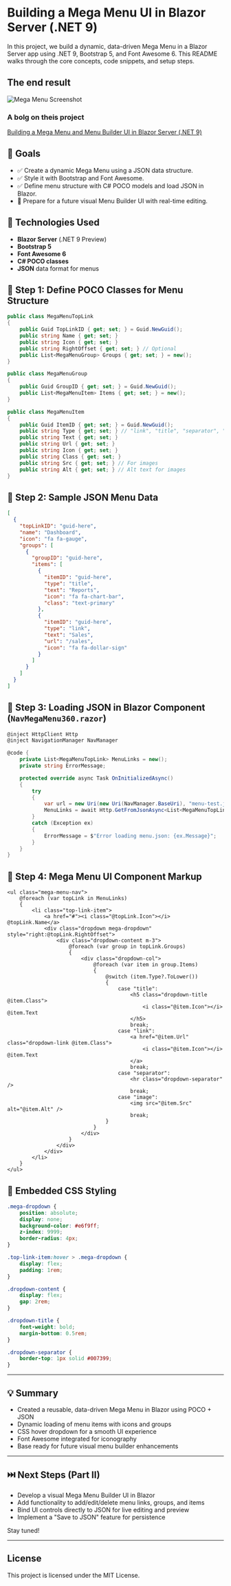 ﻿
# Building a Mega Menu UI in Blazor Server (.NET 9) 

In this project, we build a dynamic, data-driven Mega Menu in a Blazor Server app using .NET 9, Bootstrap 5, and Font Awesome 6. This README walks through the core concepts, code snippets, and setup steps.


## The end result

![Mega Menu Screenshot](https://github.com/Siraj360/MegaMenu/blob/main/wwwroot/img/Screen.gif)



### A bolg on theis project

[Building a Mega Menu and Menu Builder UI in Blazor Server (.NET 9)](https://medium.com/@sirajg360/building-a-mega-menu-and-menu-builder-ui-in-blazor-server-net-9-5dc39e718cdc)



## 🎯 Goals

- ✅ Create a dynamic Mega Menu using a JSON data structure.
- ✅ Style it with Bootstrap and Font Awesome.
- ✅ Define menu structure with C# POCO models and load JSON in Blazor.
- 🚧 Prepare for a future visual Menu Builder UI with real-time editing.

## 🔧 Technologies Used

- **Blazor Server** (.NET 9 Preview)
- **Bootstrap 5**
- **Font Awesome 6**
- **C# POCO classes**
- **JSON** data format for menus


## 📁 Step 1: Define POCO Classes for Menu Structure

```csharp
public class MegaMenuTopLink
{
    public Guid TopLinkID { get; set; } = Guid.NewGuid();
    public string Name { get; set; }
    public string Icon { get; set; }
    public string RightOffset { get; set; } // Optional
    public List<MegaMenuGroup> Groups { get; set; } = new();
}

public class MegaMenuGroup
{
    public Guid GroupID { get; set; } = Guid.NewGuid();
    public List<MegaMenuItem> Items { get; set; } = new();
}

public class MegaMenuItem
{
    public Guid ItemID { get; set; } = Guid.NewGuid();
    public string Type { get; set; } // "link", "title", "separator", "image"
    public string Text { get; set; }
    public string Url { get; set; }
    public string Icon { get; set; }
    public string Class { get; set; }
    public string Src { get; set; } // For images
    public string Alt { get; set; } // Alt text for images
}
```


## 📄 Step 2: Sample JSON Menu Data

```json
[
  {
    "topLinkID": "guid-here",
    "name": "Dashboard",
    "icon": "fa fa-gauge",
    "groups": [
      {
        "groupID": "guid-here",
        "items": [
          {
            "itemID": "guid-here",
            "type": "title",
            "text": "Reports",
            "icon": "fa fa-chart-bar",
            "class": "text-primary"
          },
          {
            "itemID": "guid-here",
            "type": "link",
            "text": "Sales",
            "url": "/sales",
            "icon": "fa fa-dollar-sign"
          }
        ]
      }
    ]
  }
]
```


## 🔁 Step 3: Loading JSON in Blazor Component (`NavMegaMenu360.razor`)

```csharp
@inject HttpClient Http
@inject NavigationManager NavManager

@code {
    private List<MegaMenuTopLink> MenuLinks = new();
    private string ErrorMessage;

    protected override async Task OnInitializedAsync()
    {
        try
        {
            var url = new Uri(new Uri(NavManager.BaseUri), "menu-test.json").ToString();
            MenuLinks = await Http.GetFromJsonAsync<List<MegaMenuTopLink>>(url);
        }
        catch (Exception ex)
        {
            ErrorMessage = $"Error loading menu.json: {ex.Message}";
        }
    }
}
```


## 🧱 Step 4: Mega Menu UI Component Markup

```razor
<ul class="mega-menu-nav">
    @foreach (var topLink in MenuLinks)
    {
        <li class="top-link-item">
            <a href="#"><i class="@topLink.Icon"></i> @topLink.Name</a>
            <div class="dropdown mega-dropdown" style="right:@topLink.RightOffset">
                <div class="dropdown-content m-3">
                    @foreach (var group in topLink.Groups)
                    {
                        <div class="dropdown-col">
                            @foreach (var item in group.Items)
                            {
                                @switch (item.Type?.ToLower())
                                {
                                    case "title":
                                        <h5 class="dropdown-title @item.Class">
                                            <i class="@item.Icon"></i> @item.Text
                                        </h5>
                                        break;
                                    case "link":
                                        <a href="@item.Url" class="dropdown-link @item.Class">
                                            <i class="@item.Icon"></i> @item.Text
                                        </a>
                                        break;
                                    case "separator":
                                        <hr class="dropdown-separator" />
                                        break;
                                    case "image":
                                        <img src="@item.Src" alt="@item.Alt" />
                                        break;
                                }
                            }
                        </div>
                    }
                </div>
            </div>
        </li>
    }
</ul>
```


## 🎨 Embedded CSS Styling

```css
.mega-dropdown {
    position: absolute;
    display: none;
    background-color: #e6f9ff;
    z-index: 9999;
    border-radius: 4px;
}

.top-link-item:hover > .mega-dropdown {
    display: flex;
    padding: 1rem;
}

.dropdown-content {
    display: flex;
    gap: 2rem;
}

.dropdown-title {
    font-weight: bold;
    margin-bottom: 0.5rem;
}

.dropdown-separator {
    border-top: 1px solid #007399;
}
```

---

## 💡 Summary

- Created a reusable, data-driven Mega Menu in Blazor using POCO + JSON
- Dynamic loading of menu items with icons and groups
- CSS hover dropdown for a smooth UI experience
- Font Awesome integrated for iconography
- Base ready for future visual menu builder enhancements

---

## ⏭️ Next Steps (Part II)

- Develop a visual Mega Menu Builder UI in Blazor
- Add functionality to add/edit/delete menu links, groups, and items
- Bind UI controls directly to JSON for live editing and preview
- Implement a "Save to JSON" feature for persistence

Stay tuned!

---

## License

This project is licensed under the MIT License.
